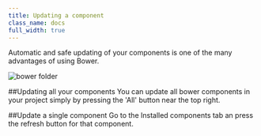 ```yaml
---
title: Updating a component
class_name: docs
full_width: true
---
```


Automatic and safe updating of your components is one of the many advantages of using Bower. 

![bower folder](/img/docs/bower-installed-update.png)

##Updating all your components
You can update all bower components in your project simply by pressing the 'All' button near the top right. 

##Update a single component
Go to the Installed components tab an press the refresh button for that component. 

